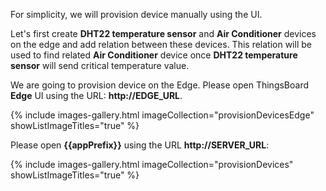 For simplicity, we will provision device manually using the UI.

Let's first create **DHT22 temperature sensor** and **Air Conditioner** devices on the edge and add relation between these devices. This relation will be used to find related **Air Conditioner** device once **DHT22 temperature sensor** will send critical temperature value.

We are going to provision device on the Edge. Please open ThingsBoard **Edge** UI using the URL: **http://EDGE_URL**.

{% include images-gallery.html imageCollection="provisionDevicesEdge" showListImageTitles="true" %}

Please open **{{appPrefix}}** using the URL **http://SERVER_URL**:

{% include images-gallery.html imageCollection="provisionDevices" showListImageTitles="true" %}
